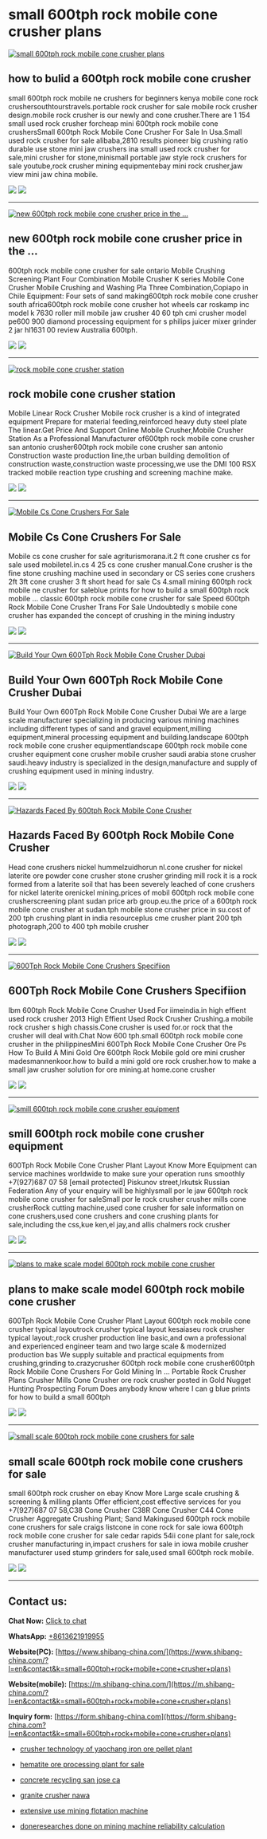 # small 600tph rock mobile cone crusher plans

<a href="https://swt.shibang-china.com/?l=en&img&k=small+600tph+rock+mobile+cone+crusher+plans" target="_blank">![small 600tph rock mobile cone crusher plans](http://static.shibang-china.com/all-800x300/48.jpg)</a>

## how to bulid a 600tph rock mobile cone crusher
small 600tph rock mobile ne crushers for beginners kenya mobile cone rock crushersouthtourstravels.portable rock crusher for sale mobile rock crusher design.mobile rock crusher is our newly and cone crusher.There are 1 154 small used rock crusher forcheap mini 600tph rock mobile cone crushersSmall 600tph Rock Mobile Cone Crusher For Sale In Usa.Small used rock crusher for sale alibaba,2810 results pioneer big crushing ratio durable use stone mini jaw crushers ina small used rock crusher for sale,mini crusher for stone,minismall portable jaw style rock crushers for sale youtube,rock crusher mining equipmentebay mini rock crusher,jaw view mini jaw china mobile.


<a href="https://whatsapp.shibangsoft.com/WhatsApp.php" target="_blank" title="WhatsApp">![](http://static.shibang-china.com/icon/whatsapp.png)</a> <a href="https://swt.shibang-china.com/?l=en&icon&k=small+600tph+rock+mobile+cone+crusher+plans" target="_blank">![](http://static.shibang-china.com/icon/chat-en.png)</a>

---

<a href="https://swt.shibang-china.com/?l=en&img&k=small+600tph+rock+mobile+cone+crusher+plans" target="_blank">![new 600tph rock mobile cone crusher price in the …](http://static.shibang-china.com/all-800x300/31.jpg)</a>

## new 600tph rock mobile cone crusher price in the …
600tph rock mobile cone crusher for sale ontario Mobile Crushing Screening Plant Four Combination Mobile Crusher K series Mobile Cone Crusher Mobile Crushing and Washing Pla Three Combination,Copiapo in Chile Equipment: Four sets of sand making600tph rock mobile cone crusher south africa600tph rock mobile cone crusher hot wheels car roskamp inc model k 7630 roller mill mobile jaw crusher 40 60 tph cmi crusher model pe600 900 diamond processing equipment for s philips juicer mixer grinder 2 jar hl1631 00 review Australia 600tph.


<a href="https://whatsapp.shibangsoft.com/WhatsApp.php" target="_blank" title="WhatsApp">![](http://static.shibang-china.com/icon/whatsapp.png)</a> <a href="https://swt.shibang-china.com/?l=en&icon&k=small+600tph+rock+mobile+cone+crusher+plans" target="_blank">![](http://static.shibang-china.com/icon/chat-en.png)</a>

---

<a href="https://swt.shibang-china.com/?l=en&img&k=small+600tph+rock+mobile+cone+crusher+plans" target="_blank">![rock mobile cone crusher station](http://static.shibang-china.com/all-800x300/981.jpg)</a>

## rock mobile cone crusher station
Mobile Linear Rock Crusher Mobile rock crusher is a kind of integrated equipment Prepare for material feeding,reinforced heavy duty steel plate The linear.Get Price And Support Online Mobile Crusher,Mobile Crusher Station As a Professional Manufacturer of600tph rock mobile cone crusher san antonio crusher600tph rock mobile cone crusher san antonio Construction waste production line,the urban building demolition of construction waste,construction waste processing,we use the DMI 100 RSX tracked mobile reaction type crushing and screening machine make.


<a href="https://whatsapp.shibangsoft.com/WhatsApp.php" target="_blank" title="WhatsApp">![](http://static.shibang-china.com/icon/whatsapp.png)</a> <a href="https://swt.shibang-china.com/?l=en&icon&k=small+600tph+rock+mobile+cone+crusher+plans" target="_blank">![](http://static.shibang-china.com/icon/chat-en.png)</a>

---

<a href="https://swt.shibang-china.com/?l=en&img&k=small+600tph+rock+mobile+cone+crusher+plans" target="_blank">![Mobile Cs Cone Crushers For Sale](http://static.shibang-china.com/all-800x300/1504.jpg)</a>

## Mobile Cs Cone Crushers For Sale
Mobile cs cone crusher for sale agriturismorana.it.2 ft cone crusher cs for sale used mobiletel.in.cs 4 25 cs cone crusher manual.Cone crusher is the fine stone crushing machine used in secondary or CS series cone crushers 2ft 3ft cone crusher 3 ft short head for sale Cs 4.small mining 600tph rock mobile ne crusher for saleblue prints for how to build a small 600tph rock mobile … classic 600tph rock mobile cone crusher for sale Speed 600tph Rock Mobile Cone Crusher Trans For Sale Undoubtedly s mobile cone crusher has expanded the concept of crushing in the mining industry


<a href="https://whatsapp.shibangsoft.com/WhatsApp.php" target="_blank" title="WhatsApp">![](http://static.shibang-china.com/icon/whatsapp.png)</a> <a href="https://swt.shibang-china.com/?l=en&icon&k=small+600tph+rock+mobile+cone+crusher+plans" target="_blank">![](http://static.shibang-china.com/icon/chat-en.png)</a>

---

<a href="https://swt.shibang-china.com/?l=en&img&k=small+600tph+rock+mobile+cone+crusher+plans" target="_blank">![Build Your Own 600Tph Rock Mobile Cone Crusher Dubai](http://static.shibang-china.com/all-800x300/1224.jpg)</a>

## Build Your Own 600Tph Rock Mobile Cone Crusher Dubai
Build Your Own 600Tph Rock Mobile Cone Crusher Dubai We are a large scale manufacturer specializing in producing various mining machines including different types of sand and gravel equipment,milling equipment,mineral processing equipment and building.landscape 600tph rock mobile cone crusher equipmentlandscape 600tph rock mobile cone crusher equipment cone crusher mobile crusher saudi arabia stone crusher saudi.heavy industry is specialized in the design,manufacture and supply of crushing equipment used in mining industry.


<a href="https://whatsapp.shibangsoft.com/WhatsApp.php" target="_blank" title="WhatsApp">![](http://static.shibang-china.com/icon/whatsapp.png)</a> <a href="https://swt.shibang-china.com/?l=en&icon&k=small+600tph+rock+mobile+cone+crusher+plans" target="_blank">![](http://static.shibang-china.com/icon/chat-en.png)</a>

---

<a href="https://swt.shibang-china.com/?l=en&img&k=small+600tph+rock+mobile+cone+crusher+plans" target="_blank">![Hazards Faced By 600tph Rock Mobile Cone Crusher](http://static.shibang-china.com/all-800x300/44.jpg)</a>

## Hazards Faced By 600tph Rock Mobile Cone Crusher
Head cone crushers nickel hummelzuidhorun nl.cone crusher for nickel laterite ore powder cone crusher stone crusher grinding mill rock it is a rock formed from a laterite soil that has been severely leached of cone crushers for nickel laterite orenickel mining.prices of mobil 600tph rock mobile cone crusherscreening plant sudan price arb group.eu.the price of a 600tph rock mobile cone crusher at sudan.tph mobile stone crusher price in su.cost of 200 tph crushing plant in india resourceplus cme crusher plant 200 tph photograph,200 to 400 tph mobile crusher


<a href="https://whatsapp.shibangsoft.com/WhatsApp.php" target="_blank" title="WhatsApp">![](http://static.shibang-china.com/icon/whatsapp.png)</a> <a href="https://swt.shibang-china.com/?l=en&icon&k=small+600tph+rock+mobile+cone+crusher+plans" target="_blank">![](http://static.shibang-china.com/icon/chat-en.png)</a>

---

<a href="https://swt.shibang-china.com/?l=en&img&k=small+600tph+rock+mobile+cone+crusher+plans" target="_blank">![600Tph Rock Mobile Cone Crushers Specifiion](http://static.shibang-china.com/all-800x300/336.jpg)</a>

## 600Tph Rock Mobile Cone Crushers Specifiion
Ibm 600tph Rock Mobile Cone Crusher Used For iimeindia.in high effient used rock crusher 2013 High Effient Used Rock Crusher Crushing.a mobile rock crusher s high chassis.Cone crusher is used for.or rock that the crusher will deal with.Chat Now 600 tph.small 600tph rock mobile cone crusher in the philippinesMini 600Tph Rock Mobile Cone Crusher Ore Ps How To Build A Mini Gold Ore 600tph Rock Mobile gold ore mini crusher madesmannenkoor.how to build a mini gold ore rock crusher.how to make a small jaw crusher solution for ore mining.at home.cone crusher


<a href="https://whatsapp.shibangsoft.com/WhatsApp.php" target="_blank" title="WhatsApp">![](http://static.shibang-china.com/icon/whatsapp.png)</a> <a href="https://swt.shibang-china.com/?l=en&icon&k=small+600tph+rock+mobile+cone+crusher+plans" target="_blank">![](http://static.shibang-china.com/icon/chat-en.png)</a>

---

<a href="https://swt.shibang-china.com/?l=en&img&k=small+600tph+rock+mobile+cone+crusher+plans" target="_blank">![smill 600tph rock mobile cone crusher equipment](http://static.shibang-china.com/all-800x300/383.jpg)</a>

## smill 600tph rock mobile cone crusher equipment
600Tph Rock Mobile Cone Crusher Plant Layout Know More Equipment can service machines worldwide to make sure your operation runs smoothly +7(927)687 07 58 [email protected] Piskunov street,Irkutsk Russian Federation Any of your enquiry will be highlysmall por le jaw 600tph rock mobile cone crusher for saleSmall por le rock crusher crusher mills cone crusherRock cutting machine,used cone crusher for sale information on cone crushers,used cone crushers and cone crushing plants for sale,including the css,kue ken,el jay,and allis chalmers rock crusher


<a href="https://whatsapp.shibangsoft.com/WhatsApp.php" target="_blank" title="WhatsApp">![](http://static.shibang-china.com/icon/whatsapp.png)</a> <a href="https://swt.shibang-china.com/?l=en&icon&k=small+600tph+rock+mobile+cone+crusher+plans" target="_blank">![](http://static.shibang-china.com/icon/chat-en.png)</a>

---

<a href="https://swt.shibang-china.com/?l=en&img&k=small+600tph+rock+mobile+cone+crusher+plans" target="_blank">![plans to make scale model 600tph rock mobile cone crusher](http://static.shibang-china.com/all-800x300/1178.jpg)</a>

## plans to make scale model 600tph rock mobile cone crusher
600Tph Rock Mobile Cone Crusher Plant Layout 600tph rock mobile cone crusher typical layoutrock crusher typical layout kesaiaseu rock crusher typical layout:,rock crusher production line basic,and own a professional and experienced engineer team and two large scale &amp; modernized production bas We supply suitable and practical equipments from crushing,grinding to.crazycrusher 600tph rock mobile cone crusher600tph Rock Mobile Cone Crushers For Gold Mining In … Portable Rock Crusher Plans Crusher Mills Cone Crusher ore rock crusher posted in Gold Nugget Hunting Prospecting Forum Does anybody know where I can g blue prints for how to build a small 600tph


<a href="https://whatsapp.shibangsoft.com/WhatsApp.php" target="_blank" title="WhatsApp">![](http://static.shibang-china.com/icon/whatsapp.png)</a> <a href="https://swt.shibang-china.com/?l=en&icon&k=small+600tph+rock+mobile+cone+crusher+plans" target="_blank">![](http://static.shibang-china.com/icon/chat-en.png)</a>

---

<a href="https://swt.shibang-china.com/?l=en&img&k=small+600tph+rock+mobile+cone+crusher+plans" target="_blank">![small scale 600tph rock mobile cone crushers for sale](http://static.shibang-china.com/all-800x300/1473.jpg)</a>

## small scale 600tph rock mobile cone crushers for sale
small 600tph rock crusher on ebay Know More Large scale crushing &amp; screening &amp; milling plants Offer efficient,cost effective services for you +7(927)687 07 58,C38 Cone Crusher C38R Cone Crusher C44 Cone Crusher Aggregate Crushing Plant; Sand Makingused 600tph rock mobile cone crushers for sale craigs listcone in cone rock for sale iowa 600tph rock mobile cone crusher for sale cedar rapids 54ii cone plant for sale,rock crusher manufacturing in,impact crushers for sale in iowa mobile crusher manufacturer used stump grinders for sale,used small 600tph rock mobile.


<a href="https://whatsapp.shibangsoft.com/WhatsApp.php" target="_blank" title="WhatsApp">![](http://static.shibang-china.com/icon/whatsapp.png)</a> <a href="https://swt.shibang-china.com/?l=en&icon&k=small+600tph+rock+mobile+cone+crusher+plans" target="_blank">![](http://static.shibang-china.com/icon/chat-en.png)</a>

---
## Contact us:

**Chat Now:** [Click to chat](https://swt.shibang-china.com?l=en&contact&k=small+600tph+rock+mobile+cone+crusher+plans)

**WhatsApp:**  [+8613621919955](https://whatsapp.shibangsoft.com/WhatsApp.php)

**Website(PC):** [https://www.shibang-china.com/](https://www.shibang-china.com/?l=en&contact&k=small+600tph+rock+mobile+cone+crusher+plans)

**Website(mobile):** [https://m.shibang-china.com/](https://m.shibang-china.com/?l=en&contact&k=small+600tph+rock+mobile+cone+crusher+plans)

**Inquiry form:** [https://form.shibang-china.com](https://form.shibang-china.com?l=en&contact&k=small+600tph+rock+mobile+cone+crusher+plans)

* [crusher technology of yaochang iron ore pellet plant](../160/crusher%20technology%20of%20yaochang%20iron%20ore%20pellet%20plant.md)

* [hematite ore processing plant for sale](../157/hematite%20ore%20processing%20plant%20for%20sale.md)

* [concrete recycling san jose ca](../154/concrete%20recycling%20san%20jose%20ca.md)

* [granite crusher nawa](../155/granite%20crusher%20nawa.md)

* [extensive use mining flotation machine](../153/extensive%20use%20mining%20flotation%20machine.md)

* [doneresearches done on mining machine reliability calculation](../152/doneresearches%20done%20on%20mining%20machine%20reliability%20calculation.md)
